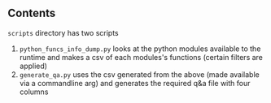 ## Contents

`scripts` directory has two scripts

1. `python_funcs_info_dump.py` looks at the python modules available to the runtime and makes a csv of each modules's functions (certain filters are applied)
2. `generate_qa.py` uses the csv generated from the above (made available via a commandline arg) and generates the required q&a file with four columns
